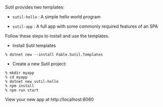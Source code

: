 Sutil provides two templates:

- `sutil-hello` : A simple hello world program

- `sutil-app` : A full app with some commonly required features of an SPA


Follow these steps to install and use the templates.

- Install Sutil templates

```shell
% dotnet new --install Fable.Sutil.Templates
```

- Create a new Sutil project:

```shell
% mkdir myapp
% cd myapp
% dotnet new sutil-hello
% npm install
% npm run start
```

View your new app at http://localhost:8080

